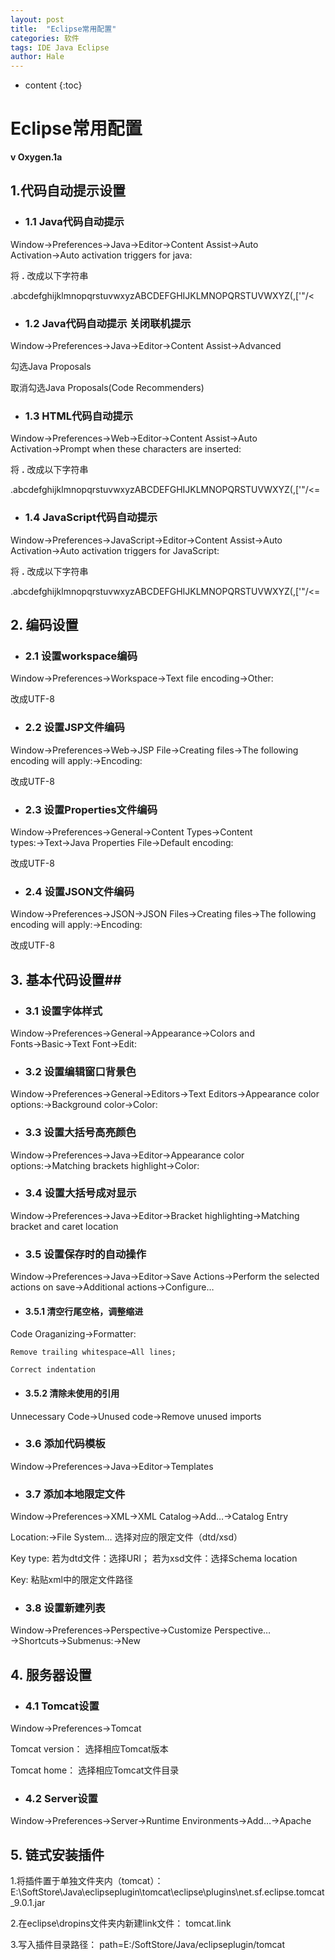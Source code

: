 ```yaml
---
layout: post
title:  "Eclipse常用配置"
categories: 软件
tags: IDE Java Eclipse
author: Hale
---
```


* content
{:toc}


# Eclipse常用配置 #
**v Oxygen.1a**

## 1.代码自动提示设置 ##

 + ### 1.1 Java代码自动提示 ###

 Window→Preferences→Java→Editor→Content Assist→Auto Activation→Auto activation triggers for java:

 将 **.** 改成以下字符串

 .abcdefghijklmnopqrstuvwxyzABCDEFGHIJKLMNOPQRSTUVWXYZ(,['"/<

 + ### 1.2 Java代码自动提示 关闭联机提示 ###
 Window→Preferences→Java→Editor→Content Assist→Advanced

 勾选Java Proposals

 取消勾选Java Proposals(Code Recommenders)

 + ### 1.3 HTML代码自动提示 ###

 Window→Preferences→Web→Editor→Content Assist→Auto Activation→Prompt when these characters are inserted:

 将 **.** 改成以下字符串

 .abcdefghijklmnopqrstuvwxyzABCDEFGHIJKLMNOPQRSTUVWXYZ(,['"/<=

 + ### 1.4 JavaScript代码自动提示 ###

 Window→Preferences→JavaScript→Editor→Content Assist→Auto Activation→Auto activation triggers for JavaScript:

 将 **.** 改成以下字符串

 .abcdefghijklmnopqrstuvwxyzABCDEFGHIJKLMNOPQRSTUVWXYZ(,['"/<=

## 2. 编码设置 ##

 + ### 2.1 设置workspace编码 ###

 Window→Preferences→Workspace→Text file encoding→Other:

 改成UTF-8

 + ### 2.2 设置JSP文件编码 ###

 Window→Preferences→Web→JSP File→Creating files→The following encoding will apply:→Encoding:

 改成UTF-8

 + ### 2.3 设置Properties文件编码 ###

 Window→Preferences→General→Content Types→Content types:→Text→Java Properties File→Default encoding:

 改成UTF-8

 + ### 2.4 设置JSON文件编码 ###

 Window→Preferences→JSON→JSON Files→Creating files→The following encoding will apply:→Encoding:

 改成UTF-8

## 3. 基本代码设置##

 + ### 3.1 设置字体样式 ###

 Window→Preferences→General→Appearance→Colors and Fonts→Basic→Text Font→Edit:

 + ### 3.2 设置编辑窗口背景色 ###

 Window→Preferences→General→Editors→Text Editors→Appearance color options:→Background color→Color:

 + ### 3.3 设置大括号高亮颜色 ###

 Window→Preferences→Java→Editor→Appearance color options:→Matching brackets highlight→Color:

 + ### 3.4 设置大括号成对显示 ###

 Window→Preferences→Java→Editor→Bracket highlighting→Matching bracket and caret location

 + ### 3.5 设置保存时的自动操作 ###

 Window→Preferences→Java→Editor→Save Actions→Perform the selected actions on save→Additional actions→Configure…
  + #### 3.5.1 清空行尾空格，调整缩进 ####
  Code Oraganizing→Formatter:

    Remove trailing whitespace→All lines;

    Correct indentation
  + #### 3.5.2 清除未使用的引用 ####
  Unnecessary Code→Unused code→Remove unused imports

+ ### 3.6 添加代码模板 ###
Window→Preferences→Java→Editor→Templates

+ ### 3.7 添加本地限定文件 ###
Window→Preferences→XML→XML Catalog→Add…→Catalog Entry

  Location:→File System…
  选择对应的限定文件（dtd/xsd）

  Key type:
  若为dtd文件：选择URI；
  若为xsd文件：选择Schema location

  Key:
  粘贴xml中的限定文件路径

+ ### 3.8 设置新建列表 ###
Window→Preferences→Perspective→Customize Perspective…→Shortcuts→Submenus:→New

## 4. 服务器设置 ##
  + ### 4.1 Tomcat设置 ###
  Window→Preferences→Tomcat

  Tomcat version：
  选择相应Tomcat版本

  Tomcat home：
  选择相应Tomcat文件目录
  + ### 4.2 Server设置 ###
  Window→Preferences→Server→Runtime Environments→Add…→Apache

## 5. 链式安装插件 ##

1.将插件置于单独文件夹内（tomcat）：
E:\SoftStore\Java\eclipseplugin\tomcat\eclipse\plugins\net.sf.eclipse.tomcat_9.0.1.jar

2.在eclipse\dropins文件夹内新建link文件：
tomcat.link

3.写入插件目录路径：
path=E:/SoftStore/Java/eclipseplugin/tomcat
